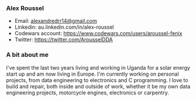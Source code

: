 ### Alex Roussel
- Email: alexandredrr14@gmail.com 
- Linkedin: au.linkedin.com/in/alex-roussel
- Codewars account: https://www.codewars.com/users/aroussel-fenix
- Twitter: https://twitter.com/ArousselDDA

### A bit about me
I've spent the last two years living and working in Uganda for a solar energy start up and am now living in Europe. I'm currently working on personal projects, from data engineering to electronics and C programming. I love to build and repair, both inside and outside of work, whether it be my own data engineering projects, motorcycle engines, electronics or carpentry.
